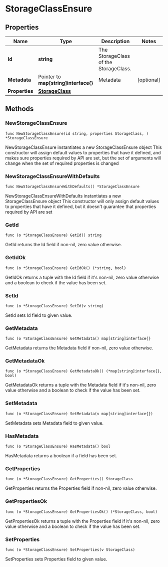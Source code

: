 # StorageClassEnsure

## Properties

|Name | Type | Description | Notes|
|------------ | ------------- | ------------- | -------------|
|**Id** | **string** | The StorageClass of the StorageClass. | |
|**Metadata** | Pointer to **map[string]interface{}** | Metadata | [optional] |
|**Properties** | [**StorageClass**](StorageClass.md) |  | |

## Methods

### NewStorageClassEnsure

`func NewStorageClassEnsure(id string, properties StorageClass, ) *StorageClassEnsure`

NewStorageClassEnsure instantiates a new StorageClassEnsure object
This constructor will assign default values to properties that have it defined,
and makes sure properties required by API are set, but the set of arguments
will change when the set of required properties is changed

### NewStorageClassEnsureWithDefaults

`func NewStorageClassEnsureWithDefaults() *StorageClassEnsure`

NewStorageClassEnsureWithDefaults instantiates a new StorageClassEnsure object
This constructor will only assign default values to properties that have it defined,
but it doesn't guarantee that properties required by API are set

### GetId

`func (o *StorageClassEnsure) GetId() string`

GetId returns the Id field if non-nil, zero value otherwise.

### GetIdOk

`func (o *StorageClassEnsure) GetIdOk() (*string, bool)`

GetIdOk returns a tuple with the Id field if it's non-nil, zero value otherwise
and a boolean to check if the value has been set.

### SetId

`func (o *StorageClassEnsure) SetId(v string)`

SetId sets Id field to given value.


### GetMetadata

`func (o *StorageClassEnsure) GetMetadata() map[string]interface{}`

GetMetadata returns the Metadata field if non-nil, zero value otherwise.

### GetMetadataOk

`func (o *StorageClassEnsure) GetMetadataOk() (*map[string]interface{}, bool)`

GetMetadataOk returns a tuple with the Metadata field if it's non-nil, zero value otherwise
and a boolean to check if the value has been set.

### SetMetadata

`func (o *StorageClassEnsure) SetMetadata(v map[string]interface{})`

SetMetadata sets Metadata field to given value.

### HasMetadata

`func (o *StorageClassEnsure) HasMetadata() bool`

HasMetadata returns a boolean if a field has been set.

### GetProperties

`func (o *StorageClassEnsure) GetProperties() StorageClass`

GetProperties returns the Properties field if non-nil, zero value otherwise.

### GetPropertiesOk

`func (o *StorageClassEnsure) GetPropertiesOk() (*StorageClass, bool)`

GetPropertiesOk returns a tuple with the Properties field if it's non-nil, zero value otherwise
and a boolean to check if the value has been set.

### SetProperties

`func (o *StorageClassEnsure) SetProperties(v StorageClass)`

SetProperties sets Properties field to given value.



